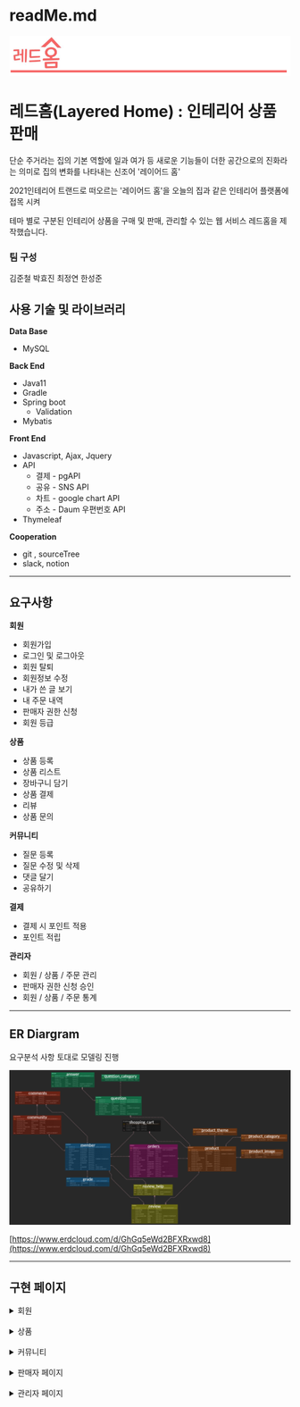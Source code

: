 # readMe.md

![logo](src/main/resources/static/img/readMe/logo.png)

# 레드홈(Layered Home) : 인테리어 상품 판매



단순 주거라는 집의 기본 역할에 일과 여가 등 새로운 기능들이 더한 공간으로의 진화라는 의미로 집의 변화를 나타내는 신조어 '레이어드 홈'

2021인테리어 트랜드로 떠오르는 '레이어드 홈'을 오늘의 집과 같은 인테리어 플랫폼에 접목 시켜

테마 별로 구분된 인테리어 상품을 구매 및 판매, 관리할 수 있는 웹 서비스 레드홈을 제작했습니다.

### 팀 구성
김준철  박효진  최정연  한성준



## 사용 기술 및 라이브러리

**Data Base**

- MySQL

**Back End**

- Java11
- Gradle
- Spring boot
    - Validation
- Mybatis

**Front End**

- Javascript, Ajax, Jquery
- API
    - 결제 - pgAPI
    - 공유 - SNS API
    - 차트 - google chart API
    - 주소 - Daum 우편번호 API
- Thymeleaf

**Cooperation**

- git , sourceTree
- slack, notion

---

## 요구사항

**회원**

- 회원가입
- 로그인 및 로그아웃
- 회원 탈퇴
- 회원정보 수정
- 내가 쓴 글 보기
- 내 주문 내역
- 판매자 권한 신청
- 회원 등급

**상품**

- 상품 등록
- 상품 리스트
- 장바구니 담기
- 상품 결제
- 리뷰
- 상품 문의

**커뮤니티**

- 질문 등록
- 질문 수정 및 삭제
- 댓글 달기
- 공유하기

**결제**

- 결제 시 포인트 적용
- 포인트 적립

**관리자**

- 회원 / 상품 / 주문 관리
- 판매자 권한 신청 승인
- 회원 / 상품 / 주문 통계

---

## ER Diargram

요구분석 사항 토대로 모델링 진행

![ERD](src/main/resources/static/img/readMe/ERD.png)

[https://www.erdcloud.com/d/GhGq5eWd2BFXRxwd8](https://www.erdcloud.com/d/GhGq5eWd2BFXRxwd8)

---

## 구현 페이지



<details>
<summary>회원</summary>
<div markdown="1">

<br>

- **회원가입**

![join](src/main/resources/static/img/readMe/member/join1.png)

![join2](src/main/resources/static/img/readMe/member/join2.png)

---

- **로그인**

![login](src/main/resources/static/img/readMe/member/login.png)

---

- **회원수정**

![update](src/main/resources/static/img/readMe/member/update.png)

---

- **회원탈퇴**

![delete](src/main/resources/static/img/readMe/member/delete.png)

---


- **구매 목록**

![orderlist](src/main/resources/static/img/readMe/member/order_list.png)

---

- **리뷰 작성 리스트**
![review_list](src/main/resources/static/img/readMe/member/review_list.png)
  
![review_form](src/main/resources/static/img/readMe/member/review_form.png)
  

---
- **내가 쓴 글**
![what_i_wrote](src/main/resources/static/img/readMe/member/what_i_wrote.png)

</div>
</details>
<br>
<details>
<summary>상품</summary>
<div markdown="1">

- **상품 등록**
  
![regist_product](src/main/resources/static/img/readMe/product/regist_product.png)

![regist_product2](src/main/resources/static/img/readMe/product/regist_product2.png)

---

- **상품 리스트 페이지**
  
![product_list](src/main/resources/static/img/readMe/product/product_list.png)

---
  
- **장바구니 담기**
  
![cart](src/main/resources/static/img/readMe/product/cart.png)

---


- **상품 결제**
  
![payment](src/main/resources/static/img/readMe/product/payment.png)

---

- **상품 리뷰**
  
![review](src/main/resources/static/img/readMe/product/review.png)

---

- **상품 문의 등록**
  
![regist_question](src/main/resources/static/img/readMe/product/regist_question.png)

---

- **상품 문의**
  
![question_list](src/main/resources/static/img/readMe/product/question_list.png)

---

- **공유하기**

![share](src/main/resources/static/img/readMe/product/share.png)

</div>
</details>
<br>
<details>
<summary>커뮤니티</summary>
<div markdown="1">

- **커뮤니티 등록**

![register](src/main/resources/static/img/readMe/community/register.png)

---

- **커뮤니티 리스트**

![community_list](src/main/resources/static/img/readMe/community/community_list.png)

---

- **커뮤니티 상세 보기**

![detail](src/main/resources/static/img/readMe/community/detail.png)

---

- **커뮤니티 답변 등록**

![community_register](src/main/resources/static/img/readMe/community/community_register.png)

---

- **공유하기**

![share](src/main/resources/static/img/readMe/community/share.png)
</div>
</details>
<br>
<details>
<summary>판매자 페이지</summary>
<div markdown="1">

- **판매자 권한 신청**

![apply](src/main/resources/static/img/readMe/seller/apply.png)

---

- **판매자 권한 승인**

![accept](src/main/resources/static/img/readMe/seller/accept.png)

---

- **내 판매 상품**

![product](src/main/resources/static/img/readMe/seller/product.png)

---

- **내 상품 문의**

![question](src/main/resources/static/img/readMe/seller/my_product_question.png)

---

- **주문 관리**

![manage](src/main/resources/static/img/readMe/seller/manage_orders.png)

---

- **상품 문의 답변하기**

![answer1](src/main/resources/static/img/readMe/seller/answer.png)

![answer2](src/main/resources/static/img/readMe/seller/answer2.png)

![answer3](src/main/resources/static/img/readMe/seller/answer3.png)

</div>
</details>
<br>
<details>
<summary>관리자 페이지</summary>
<div markdown="1">


- **회원 관리 페이지**
  
![member](src/main/resources/static/img/readMe/admin/member_manage.png)

---

- **상품 관리 페이지**

![product_manage](src/main/resources/static/img/readMe/admin/product_manage.png)

---

- **주문 관리 페이지**

![order_manage](src/main/resources/static/img/readMe/admin/order_manage.png)

---

- **회원 통계**

![mebmer_static](src/main/resources/static/img/readMe/admin/member_static.png)

---

- **상품 통계**

![product_static](src/main/resources/static/img/readMe/admin/product_static.png)

---

- **주문 통계**

![order_static](src/main/resources/static/img/readMe/admin/order_static.png)
</div>
</details>